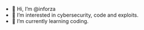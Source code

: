 - 👋 Hi, I’m @inforza
- 👀 I’m interested in cybersecurity, code and exploits.
- 🌱 I’m currently learning coding.
